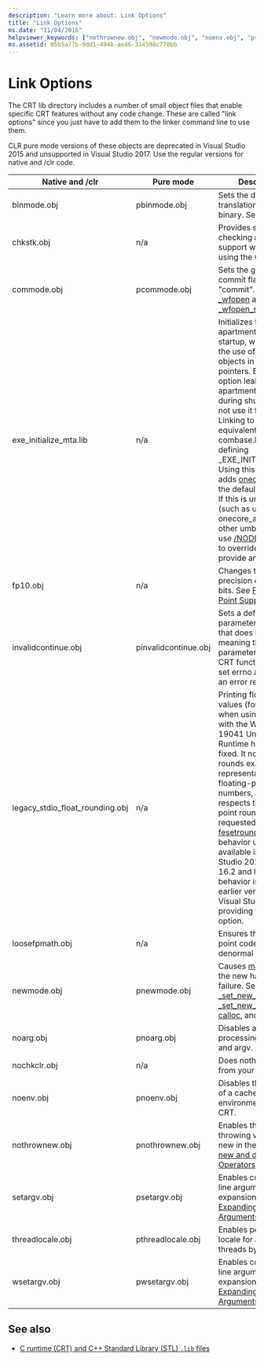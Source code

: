 ```yaml
---
description: "Learn more about: Link Options"
title: "Link Options"
ms.date: "11/04/2016"
helpviewer_keywords: ["nothrownew.obj", "newmode.obj", "noenv.obj", "psetargv.obj", "legacy_stdio_float_rounding.obj", "loosefpmath.obj", "smallheap.obj", "fp10.obj", "nochkclr.obj", "chkstk.obj", "pcommode.obj", "pnoenv.obj", "link options [C++]", "invalidcontinue.obj", "pnothrownew.obj", "pwsetargv.obj", "pinvalidcontinue.obj", "wsetargv.obj", "binmode.obj", "setargv.obj", "noarg.obj", "pnewmode.obj", "commode.obj", "pthreadlocale.obj", "pbinmode.obj", "threadlocale.obj", "pnoarg.obj"]
ms.assetid: 05b5a77b-9dd1-494b-ae46-314598c770bb
---
```

# Link Options

The CRT lib directory includes a number of small object files that enable specific CRT features without any code change. These are called "link options" since you just have to add them to the linker command line to use them.

CLR pure mode versions of these objects are deprecated in Visual Studio 2015 and unsupported in Visual Studio 2017. Use the regular versions for native and /clr code.

|Native and /clr|Pure mode|Description|
|----------------------|---------------|-----------------|
|binmode.obj|pbinmode.obj|Sets the default file-translation mode to binary. See [_fmode](../c-runtime-library/fmode.md).|
|chkstk.obj|n/a|Provides stack-checking and alloca support when not using the CRT.|
|commode.obj|pcommode.obj|Sets the global commit flag to "commit". See [fopen, _wfopen](../c-runtime-library/reference/fopen-wfopen.md) and [fopen_s, _wfopen_s](../c-runtime-library/reference/fopen-s-wfopen-s.md).|
|exe_initialize_mta.lib|n/a|Initializes the MTA apartment during EXE startup, which allows the use of COM objects in global smart pointers. Because this option leaks an MTA apartment reference during shutdown, do not use it for DLLs. Linking to this is equivalent to including combase.h and defining _EXE_INITIALIZE_MTA. Using this link option adds [onecore.lib](/windows/win32/apiindex/windows-umbrella-libraries) to the default library list. If this is undesirable (such as using onecore_apiset.lib or other umbrella library), use [/NODEFAULTLIB](../build/reference/nodefaultlib-ignore-libraries.md) to override this and provide an alternative. |
|fp10.obj|n/a|Changes the default precision control to 64 bits. See [Floating-Point Support](../c-runtime-library/floating-point-support.md).|
|invalidcontinue.obj|pinvalidcontinue.obj|Sets a default invalid parameter handler that does nothing, meaning that invalid parameters passed to CRT functions will just set errno and return an error result.|
|legacy_stdio_float_rounding.obj|n/a|Printing floating-point values (for example, when using [printf](../c-runtime-library/reference/printf-printf-l-wprintf-wprintf-l.md)) with the Windows 10 19041 Universal C Runtime has been fixed. It now properly rounds exactly representable floating-point numbers, and respects the floating-point rounding requested by [fesetround](../c-runtime-library/reference/fegetround-fesetround2.md). This behavior update is available in Visual Studio 2019 version 16.2 and later. Legacy behavior is used in earlier versions of Visual Studio, or by providing this link option.|
|loosefpmath.obj|n/a|Ensures that floating point code tolerates denormal values.|
|newmode.obj|pnewmode.obj|Causes [malloc](../c-runtime-library/reference/malloc.md) to call the new handler on failure. See [_set_new_mode](../c-runtime-library/reference/set-new-mode.md), [_set_new_handler](../c-runtime-library/reference/set-new-handler.md), [calloc](../c-runtime-library/reference/calloc.md), and [realloc](../c-runtime-library/reference/realloc.md).|
|noarg.obj|pnoarg.obj|Disables all processing of argc and argv.|
|nochkclr.obj|n/a|Does nothing. Remove from your project.|
|noenv.obj|pnoenv.obj|Disables the creation of a cached environment for the CRT.|
|nothrownew.obj|pnothrownew.obj|Enables the non-throwing version of new in the CRT. See [new and delete Operators](../cpp/new-and-delete-operators.md).|
|setargv.obj|psetargv.obj|Enables command-line argument wildcard expansion. See [Expanding Wildcard Arguments](../c-language/expanding-wildcard-arguments.md).|
|threadlocale.obj|pthreadlocale.obj|Enables per-thread locale for all new threads by default.|
|wsetargv.obj|pwsetargv.obj|Enables command-line argument wildcard expansion. See [Expanding Wildcard Arguments](../c-language/expanding-wildcard-arguments.md).|

## See also

- [C runtime (CRT) and C++ Standard Library (STL) `.lib` files](../c-runtime-library/crt-library-features.md)
